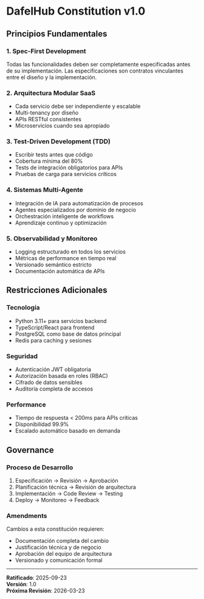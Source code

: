 # DafelHub Constitution v1.0

## Principios Fundamentales

### 1. Spec-First Development
Todas las funcionalidades deben ser completamente especificadas antes de su implementación. Las especificaciones son contratos vinculantes entre el diseño y la implementación.

### 2. Arquitectura Modular SaaS
- Cada servicio debe ser independiente y escalable
- Multi-tenancy por diseño
- APIs RESTful consistentes
- Microservicios cuando sea apropiado

### 3. Test-Driven Development (TDD)
- Escribir tests antes que código
- Cobertura mínima del 80%
- Tests de integración obligatorios para APIs
- Pruebas de carga para servicios críticos

### 4. Sistemas Multi-Agente
- Integración de IA para automatización de procesos
- Agentes especializados por dominio de negocio
- Orchestración inteligente de workflows
- Aprendizaje continuo y optimización

### 5. Observabilidad y Monitoreo
- Logging estructurado en todos los servicios
- Métricas de performance en tiempo real
- Versionado semántico estricto
- Documentación automática de APIs

## Restricciones Adicionales

### Tecnología
- Python 3.11+ para servicios backend
- TypeScript/React para frontend
- PostgreSQL como base de datos principal
- Redis para caching y sesiones

### Seguridad
- Autenticación JWT obligatoria
- Autorización basada en roles (RBAC)
- Cifrado de datos sensibles
- Auditoría completa de accesos

### Performance
- Tiempo de respuesta < 200ms para APIs críticas
- Disponibilidad 99.9%
- Escalado automático basado en demanda

## Governance

### Proceso de Desarrollo
1. Especificación → Revisión → Aprobación
2. Planificación técnica → Revisión de arquitectura  
3. Implementación → Code Review → Testing
4. Deploy → Monitoreo → Feedback

### Amendments
Cambios a esta constitución requieren:
- Documentación completa del cambio
- Justificación técnica y de negocio
- Aprobación del equipo de arquitectura
- Versionado y comunicación formal

---
**Ratificado**: 2025-09-23  
**Versión**: 1.0  
**Próxima Revisión**: 2026-03-23